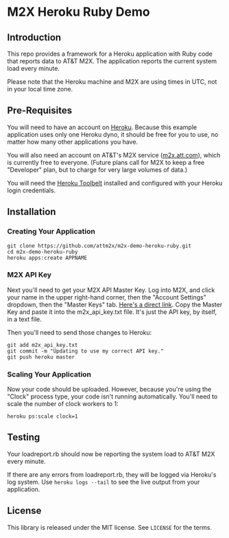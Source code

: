 # M2X Heroku Ruby Demo


## Introduction

This repo provides a framework for a Heroku application with Ruby code that reports data to AT&T M2X. The application reports the current system load every minute.

Please note that the Heroku machine and M2X are using times in UTC, not in your local time zone.


## Pre-Requisites

You will need to have an account on [Heroku](https://www.heroku.com/). Because this example application uses only one Heroku dyno, it should be free for you to use, no matter how many other applications you have.

You will also need an account on AT&amp;T's M2X service ([m2x.att.com](https://m2x.att.com)), which is currently free to everyone. (Future plans call for M2X to keep a free "Developer" plan, but to charge for very large volumes of data.)

You will need the [Heroku Toolbelt](https://toolbelt.heroku.com/) installed and configured with your Heroku login credentials.

## Installation

### Creating Your Application

```
git clone https://github.com/attm2x/m2x-demo-heroku-ruby.git
cd m2x-demo-heroku-ruby
heroku apps:create APPNAME
```

### M2X API Key

Next you'll need to get your M2X API Master Key. Log into M2X, and click your name in the upper right-hand corner, then the "Account Settings" dropdown, then the "Master Keys" tab. [Here's a direct link](https://m2x.att.com/account#master-keys-tab). Copy the Master Key and paste it into the m2x_api_key.txt file. It's just the API key, by itself, in a text file.

Then you'll need to send those changes to Heroku:

```
git add m2x_api_key.txt
git commit -m "Updating to use my correct API key."
git push heroku master
```

### Scaling Your Application
Now your code should be uploaded. However, because you're using the "Clock" process type, your code isn't running automatically. You'll need to scale the number of clock workers to 1:

```
heroku ps:scale clock=1
```

## Testing

Your loadreport.rb should now be reporting the system load to AT&T M2X every minute.

If there are any errors from loadreport.rb, they will be logged via Heroku's log system. Use ```heroku logs --tail``` to see the live output from your application.

## License

This library is released under the MIT license. See ``LICENSE`` for the terms.